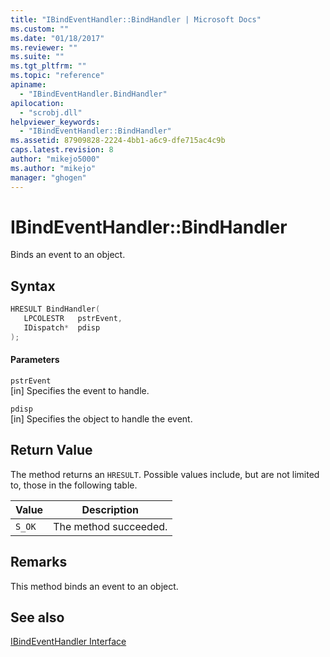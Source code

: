 ```yaml
---
title: "IBindEventHandler::BindHandler | Microsoft Docs"
ms.custom: ""
ms.date: "01/18/2017"
ms.reviewer: ""
ms.suite: ""
ms.tgt_pltfrm: ""
ms.topic: "reference"
apiname: 
  - "IBindEventHandler.BindHandler"
apilocation: 
  - "scrobj.dll"
helpviewer_keywords: 
  - "IBindEventHandler::BindHandler"
ms.assetid: 87909828-2224-4bb1-a6c9-dfe715ac4c9b
caps.latest.revision: 8
author: "mikejo5000"
ms.author: "mikejo"
manager: "ghogen"
---
```

# IBindEventHandler::BindHandler
Binds an event to an object.  
  
## Syntax  
  
```cpp
HRESULT BindHandler(  
   LPCOLESTR   pstrEvent,  
   IDispatch*  pdisp  
);  
```  
  
#### Parameters  
 `pstrEvent`  
 [in] Specifies the event to handle.  
  
 `pdisp`  
 [in] Specifies the object to handle the event.  
  
## Return Value  
 The method returns an `HRESULT`. Possible values include, but are not limited to, those in the following table.  
  
|Value|Description|  
|-----------|-----------------|  
|`S_OK`|The method succeeded.|  
  
## Remarks  
 This method binds an event to an object.  
  
## See also  
 [IBindEventHandler Interface](../../winscript/reference/ibindeventhandler-interface.md)